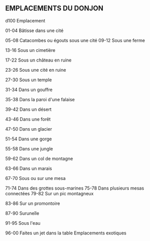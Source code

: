 ## EMPLACEMENTS DU DONJON

d100 Emplacement

01-04 Bâtisse dans une cité

05-08 Catacombes ou égouts sous une cité
09-12 Sous une ferme

13-16 Sous un cimetière

17-22 Sous un château en ruine

23-26 Sous une cité en ruine

27-30 Sous un temple

31-34 Dans un gouffre

35-38 Dans la paroi d'une falaise

39-42 Dans un désert

43-46 Dans une forêt

47-50 Dans un glacier

51-54 Dans une gorge

55-58 Dans une jungle

59-62 Dans un col de montagne

63-66 Dans un marais

67-70 Sous ou sur une mesa

71-74 Dans des grottes sous-marines
75-78 Dans plusieurs mesas connectées
79-82 Sur un pic montagneux

83-86 Sur un promontoire

87-90 Suruneîle

91-95 Sous l'eau

96-00 Faites un jet dans la table Emplacements exotiques
